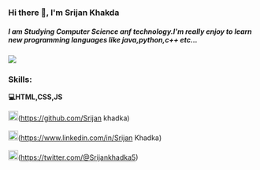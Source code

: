 ### Hi there 👋, I'm Srijan Khakda<br>
<h5>I am Studying Computer Science anf technology.I'm really enjoy to learn new programming languages like java,python,c++ etc...</h5>
<img src="https://pbs.twimg.com/profile_banners/1011082568832126976/1669012305/1500x500">


<H3>Skills:</H3>
<b>💻HTML,CSS,JS</b><br>


<img src='https://cdn.jsdelivr.net/npm/simple-icons@3.0.1/icons/github.svg' alt='github' height='20'>(https://github.com/Srijan khadka) <br>
<br>
<img src='https://cdn.jsdelivr.net/npm/simple-icons@3.0.1/icons/linkedin.svg' alt='linkedin' height='20'>(https://www.linkedin.com/in/Srijan Khadka)  <br>
<br>
<img src='https://cdn.jsdelivr.net/npm/simple-icons@3.0.1/icons/twitter.svg' alt='twitter' height='20'>(https://twitter.com/@Srijankhadka5)  

